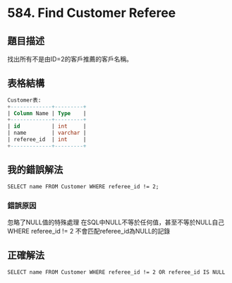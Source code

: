# 584. Find Customer Referee

## 題目描述
找出所有不是由ID=2的客戶推薦的客戶名稱。

## 表格結構
```sql
Customer表:
+-------------+---------+
| Column Name | Type    |
+-------------+---------+
| id          | int     |
| name        | varchar |
| referee_id  | int     |
+-------------+---------+
```
## 我的錯誤解法
```
SELECT name FROM Customer WHERE referee_id != 2;
```
### 錯誤原因
忽略了NULL值的特殊處理
在SQL中NULL不等於任何值，甚至不等於NULL自己
WHERE referee_id != 2 不會匹配referee_id為NULL的記錄

## 正確解法
```
SELECT name FROM Customer WHERE referee_id != 2 OR referee_id IS NULL
```
